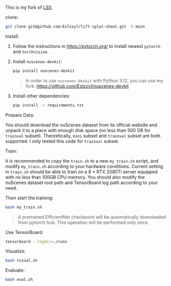 This is my fork of [LSS](https://github.com/nv-tlabs/lift-splat-shoot).

clone:
```bash
git clone git@github.com:Eslzzyl/lift-splat-shoot.git -b main
```

Install:

1. Follow the instructions in https://pytorch.org/ to install newest `pytorch` and `torchvision`.

2. Install `nuscenes-devkit`:
    ```bash
    pip install nuscenes-devkit
    ```

    > In order to use `nuscenes-devkit` with Python 3.12, you can use my fork: https://github.com/Eslzzyl/nuscenes-devkit

3. Install other dependencies:
    ```bash
    pip install -r requirements.txt
    ```

Prepare Data:

You should download the nuScenes dataset from its official website and unpack it to a place with enough disk space (no less than 500 GB for `trainval` subset). Theoretically, `mini` subset and `trainval` subset are both supported. I only tested this code for `trainval` subset.

Train:

It is recommended to copy the `train.sh` to a new `my_train.sh` script, and modify `my_train.sh` according to your hardware conditions. Current setting in `train.sh` should be able to train on a 8 * RTX 2080Ti server equipped with no less than 100GB CPU memory. You should also modify the nuScenes dataset root path and TensorBoard log path according to your need.

Then start the training:
```bash
bash my_train.sh
```

> A pretrained EfficientNet checkpoint will be automatically downloaded from pytorch hub. This operation will be performed only once.

Use TensorBoard:
```bash
tensorboard --logdir=./runs
```

Visualize:
```bash
bash visual.sh
```

Evaluate:
```bash
bash eval.sh
```